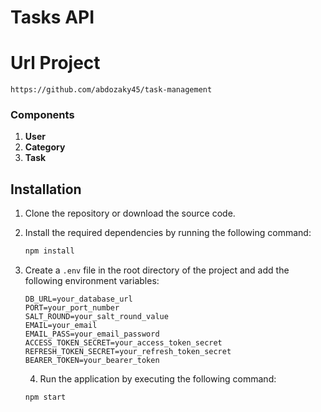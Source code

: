 # Tasks API
# Url Project
  ```plaintext
https://github.com/abdozaky45/task-management
 ```
### Components
1. **User**
2. **Category**
3. **Task**

## Installation

1. Clone the repository or download the source code.
2. Install the required dependencies by running the following command:

    ```sh
    npm install
    ```
3. Create a `.env` file in the root directory of the project and add the following environment variables:

    ```plaintext
    DB_URL=your_database_url
    PORT=your_port_number
    SALT_ROUND=your_salt_round_value
    EMAIL=your_email
    EMAIL_PASS=your_email_password
    ACCESS_TOKEN_SECRET=your_access_token_secret
    REFRESH_TOKEN_SECRET=your_refresh_token_secret
    BEARER_TOKEN=your_bearer_token
    ```
    
    4. Run the application by executing the following command:

    ```sh
    npm start
    ```

